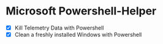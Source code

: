 # Microsoft Powershell-Helper
- [x] Kill Telemetry Data with Powershell
- [x] Clean a freshly installed Windows with Powershell
